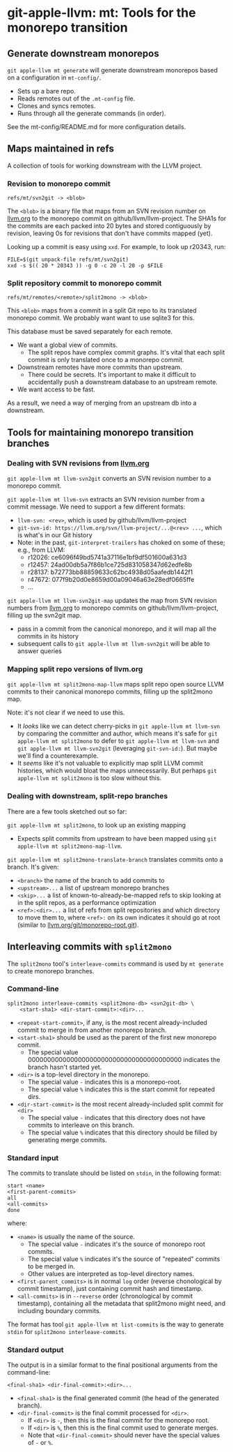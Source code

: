 # git-apple-llvm: mt: Tools for the monorepo transition

## Generate downstream monorepos

`git apple-llvm mt generate` will generate downstream monorepos based on a
configuration in `mt-config/`.

- Sets up a bare repo.
- Reads remotes out of the `.mt-config` file.
- Clones and syncs remotes.
- Runs through all the generate commands (in order).

See the mt-config/README.md for more configuration details.

## Maps maintained in refs

A collection of tools for working downstream with the LLVM project.

### Revision to monorepo commit

```
refs/mt/svn2git -> <blob>
```

The `<blob>` is a binary file that maps from an SVN revision number on
[llvm.org](http://llvm.org/) to the monorepo commit on
github/llvm/llvm-project.  The SHA1s for the commits are each packed into 20
bytes and stored contiguously by revision, leaving 0s for revisions that don't
have commits mapped (yet).

Looking up a commit is easy using `xxd`.  For example, to look up r20343, run:

```
FILE=$(git unpack-file refs/mt/svn2git)
xxd -s $(( 20 * 20343 )) -g 0 -c 20 -l 20 -p $FILE
```

### Split repository commit to monorepo commit

```
refs/mt/remotes/<remote>/split2mono -> <blob>
```

This `<blob>` maps from a commit in a split Git repo to its translated
monorepo commit.  We probably want want to use sqlite3 for this.

This database must be saved separately for each remote.

- We want a global view of commits.
    - The split repos have complex commit graphs.  It's vital that each
      split commit is only translated once to a monorepo commit.
- Downstream remotes have more commits than upstream.
    - There could be secrets.  It's important to make it difficult to
      accidentally push a downstream database to an upstream remote.
- We want access to be fast.

As a result, we need a way of merging from an upstream db into a
downstream.

## Tools for maintaining monorepo transition branches

### Dealing with SVN revisions from [llvm.org](http://llvm.org/)

`git apple-llvm mt llvm-svn2git` converts an SVN revision number to a monorepo commit.

`git apple-llvm mt llvm-svn` extracts an SVN revision number from a commit
message.  We need to support a few different formats:

- `llvm-svn: <rev>`, which is used by github/llvm/llvm-project
- `git-svn-id: https://llvm.org/svn/llvm-project/...@<rev> ...`,
  which is what's in our Git history
- Note: in the past, `git-interpret-trailers` has choked on some of
  these; e.g., from LLVM:
    - r12026: ce6096f49bd5741a37116e1bf9df501600a631d3
    - r12457: 24ad00db5a7f86b1ce725d831058347d62edfe8b
    - r28137: b72773bb88859633c62bc4938d05aafedb1442f1
    - r47672: 077f9b20d0e8659d00a09046a63e28edf0665ffe
    - ...

`git apple-llvm mt llvm-svn2git-map` updates the map from SVN revision numbers
from [llvm.org](http://llvm.org/) to monorepo commits on
github/llvm/llvm-project, filling up the svn2git map.

- pass in a commit from the canonical monorepo, and it will map all
  the commits in its history
- subsequent calls to `git apple-llvm mt llvm-svn2git` will be able to answer
  queries

### Mapping split repo versions of llvm.org

`git apple-llvm mt split2mono-map-llvm` maps split repo open source LLVM
commits to their canonical monorepo commits, filling up the split2mono map.

Note: it's not clear if we need to use this.

- It *looks* like we can detect cherry-picks in `git apple-llvm mt llvm-svn` by
  comparing the committer and author, which means it's safe for
  `git apple-llvm mt split2mono` to defer to `git apple-llvm mt llvm-svn` and
  `git apple-llvm mt llvm-svn2git` (leveraging `git-svn-id:`).  But maybe we'll
  find a counterexample.
- It *seems* like it's not valuable to explicitly map split LLVM commit
  histories, which would bloat the maps unnecessarily.  But perhaps
  `git apple-llvm mt split2mono` is too slow without this.

### Dealing with downstream, split-repo branches

There are a few tools sketched out so far:

`git apple-llvm mt split2mono`, to look up an existing mapping

- Expects split commits from upstream to have been mapped using
  `git apple-llvm mt split2mono-map-llvm`.

`git apple-llvm mt split2mono-translate-branch` translates commits onto a
branch.  It's given:

- `<branch>` the name of the branch to add commits to
- `<upstream>...` a list of upstream monorepo branches
- `<skip>...` a list of known-to-already-be-mapped refs to skip looking
  at in the split repos, as a performance optimization
- `<ref>:<dir>...` a list of refs from split repositories and which
  directory to move them to, where `<ref>:` on its own indicates it
  should go at root (similar to
  [llvm.org/git/monorepo-root.git](http://git.llvm.org/git/monorepo-root.git)).


## Interleaving commits with `split2mono`

The `split2mono` tool's `interleave-commits` command is used by `mt generate`
to create monorepo branches.

### Command-line

```
split2mono interleave-commits <split2mono-db> <svn2git-db> \
    <start-sha1> <dir-start-commit>:<dir>...
```

- `<repeat-start-commit>`, if any, is the most recent already-included commit
  to merge in from another monorepo branch.
- `<start-sha1>` should be used as the parent of the first new monorepo commit.
    - The special value 0000000000000000000000000000000000000000 indicates the
      branch hasn't started yet.
- `<dir>` is a top-level directory in the monorepo.
    - The special value `-` indicates this is a monorepo-root.
    - The special value `%` indicates this is the start commit for repeated
      dirs.
- `<dir-start-commit>` is the most recent already-included split commit for
  `<dir>`
    - The special value `-` indicates that this directory does not have commits
      to interleave on this branch.
    - The special value `%` indicates that this directory should be filled by
      generating merge commits.

### Standard input

The commits to translate should be listed on `stdin`, in the following format:

```
start <name>
<first-parent-commits>
all
<all-commits>
done
```

where:

- `<name>` is usually the name of the source.
    - The special value `-` indicates it's the source of monorepo root commits.
    - The special value `%` indicates it's the source of "repeated" commits
      to be merged in.
    - Other values are interpreted as top-level directory names.
- `<first-parent_commits>` is in normal `log` order (reverse chonological by
  commit timestamp), just containing commit hash and timestamp.
- `<all-commits>` is in `--reverse` order (chronological by commit timestamp),
  containing all the metadata that split2mono might need, and including
  boundary commits.

The format has  tool `git apple-llvm mt list-commits` is the way to generate `stdin`
for `split2mono interleave-commits`.

### Standard output

The output is in a similar format to the final positional arguments from the
command-line:

```
<final-sha1> <dir-final-commit>:<dir>...
```

- `<final-sha1>` is the final generated commit (the head of the generated
  branch).
- `<dir-final-commit>` is the final commit processed for `<dir>`.
    - If `<dir>` is `-`, then this is the final commit for the monorepo root.
    - If `<dir>` is `%`, then this is the final commit used to generate merges.
    - Note that `<dir-final-commit>` should never have the special values of
      `-` or `%`.
